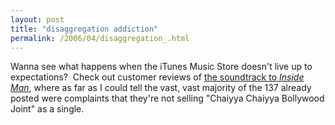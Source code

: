 ```yaml
---
layout: post
title: "disaggregation addiction"
permalink: /2006/04/disaggregation_.html
---
```


<p>Wanna see what happens when the iTunes Music Store doesn't live up to expectations?&nbsp; Check out customer reviews of <a href="http://phobos.apple.com/WebObjects/MZStore.woa/wa/viewAlbum?id=129198207&amp;s=143441">the soundtrack to <em>Inside Man</em></a>, where as far as I could tell the vast, vast majority of the 137 already posted were complaints that they're not selling &quot;Chaiyya Chaiyya Bollywood Joint&quot; as a single.</p>


